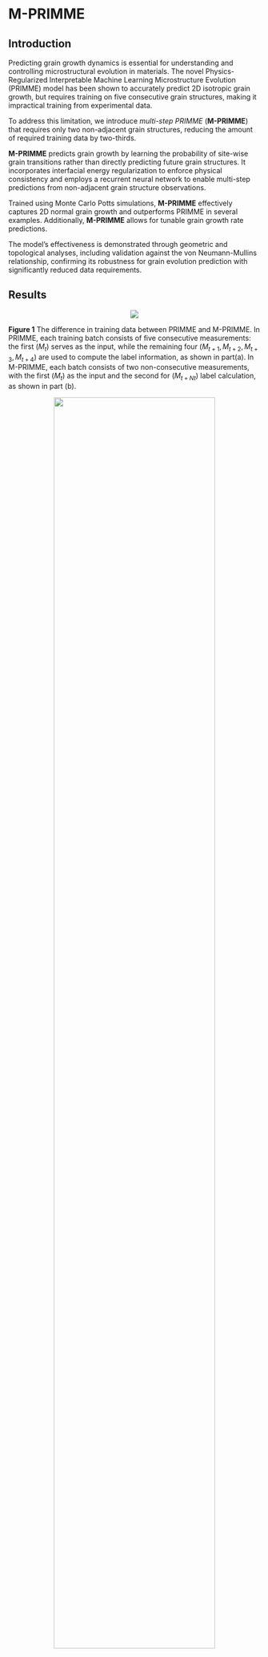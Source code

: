 # M-PRIMME
## Introduction
Predicting grain growth dynamics is essential for understanding and controlling microstructural evolution in materials. The novel Physics-Regularized Interpretable Machine Learning Microstructure Evolution (PRIMME) model has been shown to accurately predict 2D isotropic grain growth, but requires training on five consecutive grain structures, making it impractical training from experimental data.

To address this limitation, we introduce *multi-step PRIMME* (**M-PRIMME**) that requires only two non-adjacent grain structures, reducing the amount of required training data by two-thirds. 

**M-PRIMME** predicts grain growth by learning the probability of site-wise grain transitions rather than directly predicting future grain structures. It incorporates interfacial energy regularization to enforce physical consistency and employs a recurrent neural network to enable multi-step predictions from non-adjacent grain structure observations. 

Trained using Monte Carlo Potts simulations, **M-PRIMME** effectively captures 2D normal grain growth and outperforms PRIMME in several examples. Additionally, **M-PRIMME** allows for tunable grain growth rate predictions. 

The model’s effectiveness is demonstrated through geometric and topological analyses, including validation against the von Neumann-Mullins relationship, confirming its robustness for grain evolution prediction with significantly reduced data requirements.

## Results
<div align="center">
    <img src="./images/mprimme_sampling.png">
</div>

**Figure 1** The difference in training data between PRIMME and M-PRIMME. In PRIMME, each training batch consists of
five consecutive measurements: the first $(M_t)$ serves as the input, while the remaining four $(M_{t+1}, M_{t+2}, M_{t+3}, M_{t+4})$ are
used to compute the label information, as shown in part(a). In M-PRIMME, each batch consists of two non-consecutive
measurements, with the first ($M_t$) as the input and the second for $(M_{t+Nt})$ label calculation, as shown in part (b).

<div align="center">
    <img src="./images/mprimme.png" width="80%">
</div>

**Figure 2**  (a) The input for the M-PRIMME is the interfacial
energy for each site, calculated using the same methodology as implemented in the PRIMME model30. The current polycrystal
grain (measurement $M_t$ in this diagram) is treated as the first input to the M-PRIMME. Subsequently, the output of the
PRIMME module serves as the input for the RNN module. The RNN module generates an action likelihood map, guiding how
the grain at the current measurement evolves into the next grain. (b) The predicted grain becomes the input for the subsequent
M-PRIMME prediction. In this diagram, this process is reiterated $N_\tau$ times to forecast the $N_{t+Nt}$ time polycrystal grain.

<div align="center">
    <img src="./images/input and label_new.png" width="80%">
</div>

**Figure 3** Input and output of the M-PRIMME model. Based on polycrystalline grain observations (part a), interfacial
boundary energies are computed (part b). The interfacial energy of a central pixel and its neighboring sites (with a 17 $\times$ 17
region) serves as the input for M-PRIMME (part c). This local internal energy map is used to train M-PRIMME, which outputs
an action likelihood map (within a 17 $\times$ 17 region). In this map, the site with the highest action likelihood (marked with "B")
determines the new grain number of the central site (marked with A, shown in part e). The corresponding local region (within a 17 $\times$ 17 region) in the original structure is depicted in part (f).

<div align="center">
    <img src="./images/Grain Growth (circular(257_257_64)) Area and Curve Methods (Time).png" width="80%">
</div>

**Figure 4** Evolution of a circular grain with a radius of 64μm within a 256 $\times$ 256 pixel matrix. (a) Visual representations of
the diminishing circular grain as simulated by MCP, PRIMME, and M-PRIMME methods. The temporal progression in MCP,
PRIMME, and M-PRIMME simulations has been temporally adjusted to a real-time scale by fitting it to the analytical solution. (b) The temporal evolution of the circular grain’s area in MCP, PRIMME, and M-PRIMME simulations.
Additionally, as a reference, the analytical solution provided is also depicted, marked with a dashed line.

<div align="center">
    <img src="./images/Grain%20Growth%20(grain(512_512_512))%20Methods%20(Step).png" width="80%">
</div>

**Figure 5** Evaluation of the evolution of polycrystalline grains within a 512 $\times$ 512 pixel domain, commencing with an initial
count of 512 grains, through the employment of MCP, PRIMME, and M-PRIMME. The method of prediction, the grain count
(around 512, 300, 150, and 50 grains) in the image, and the step count utilized to achieve the current grain count in the image
are denoted in the title of each corresponding subplot.

<div align="center">
    <img src="./images/Statistics Methods (grain(1024_1024_4096)).png" width="80%">
</div>

**Figure 6** Geometric and topological investigation within a 1024 $\times$ 1024 pixel region, featuring an initial population of 4,096
grains, as computed by MCP, PRIMME, and M-PRIMME: (a) Change in the average grain area (average squared grain size)
over time; (b) Change in the number of grains with time; (c) Change in the average number of sides per grain with time. (d) and
(e) The grain size and number of sides distributions, respectively, for approximately 3000, 2000, and 1000 grains.

<div align="center">
    <img src="./images/mprimme_vnmr.png" width="80%">
</div>

**Figure 7** Comparison of the behavior predicted by MCP, PRIMME, and M-PRIMME with the von Neumann-Mullins
relationship from the 1024 $\times$ 1024 polycrystal with 4,096 in initial grains. Parts (a), (b), and (c) show the change in the grain
area versus number of sides. The black line shows the relationship of the analytical solution, the blue line the average relationship from the
simulations, and the error bars the standard deviation of the change in grain area. Similarly, parts (d), (e), and (f) illustrate the
relationship between the change in grain area with time and the normalized grain, where the color of the points indicate the
number of sides of the grains.

<div align="center">
    <img src="./images/Grain Growth (circular(257_257_64)) Methods (Samples and Step).png" width="80%">
</div>

**Figure 8** The impact of batch size $N$ and measurement interval $N_i$ on the prediction by M-PRIMME of the evolution of
circular grains within a 256 $\times$ 256 pixel domain with an initial radius of 64 pixels. The images show the circular grain after
approximately 40 seconds. The values of $N$ and $N_i$ used to train the model are indicated for each image. Each subplot title also
includes the grain count change ratio between paired grain structures.

<div align="center">
    <img src="./images/Grain Growth (grain(512_512_512)) Methods (Step Batch Inference).png" width="80%">
</div>

**Figure 9** The impact of batch size $N$ and measurement interval $N_i$ on the prediction by M-PRIMME of the evolution of
polycrystalline grains within a 512 $\times$ 512 pixel domain, initially containing 512 grains. The images show the polycrystal
structure after approximately 60 seconds. The values of $N$ and $N_i$ used to train the model are indicated for each image. Each
subplot title also includes the grain count change ratio between paired grain structures.

<div align="center">
    <img src="./images/Grain Growth (grain(1024_1024_4096)) Det Coef Data Size Vs Inference Step (scaled).png" width="50%">
</div>

**Figure 10** The impact of the measurement interval $N_t$ and number of measurement pairs $N$ on the linearity of the predicted
change in grain area with time, as evaluated by the coefficient of determination ($\Re^2$). The closer $\Re^2$ is to 1, the more linear the change in area with time. Results come from M-PRIMME simulations of a 1024 $\times$ 1024 polycrystal containing 4,096 initial
grains.

<div align="center">
    <img src="./images/Grain Growth (circular(257_257_64)) Methods (Time).png" width="80%">
</div>

**Figure 11** The impact of $N_t \neq N_\tau$ on the performance of M-PRIMME. We model circular grain within a 256 $\times$ 256 pixel
domain with an initial 64-pixel radius. During training, $N_t$ = 4 and $N_\tau$ is varied from 1 to 16. Part (a) presents the circular grain
prediction produced by M-PRIMME after 100 evolution steps. Part (b) illustrates changes in the circular grain’s area evolution
as the interaction step Nτ varies from 1 to 16, with each case clearly labeled in the legend.
